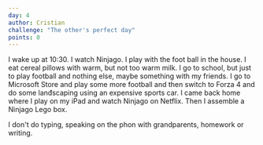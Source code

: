 ```yaml
---
day: 4
author: Cristian
challenge: "The other's perfect day"
points: 0
---
```


I wake up at 10:30. I watch Ninjago. I play with the foot ball in the house. I eat cereal pillows with warm, but not too warm milk. I go to school, but just to play  football and nothing else, maybe something with my friends. I go to Microsoft Store and play some more football and then switch to Forza 4 and do some lanđscaping using an expensive sports car. I came back home where I play on my iPad and watch Ninjago on Netflix. Then I assemble a Ninjago Lego box.

I don't do typing, speaking on the phon with grandparents, homework or writing.